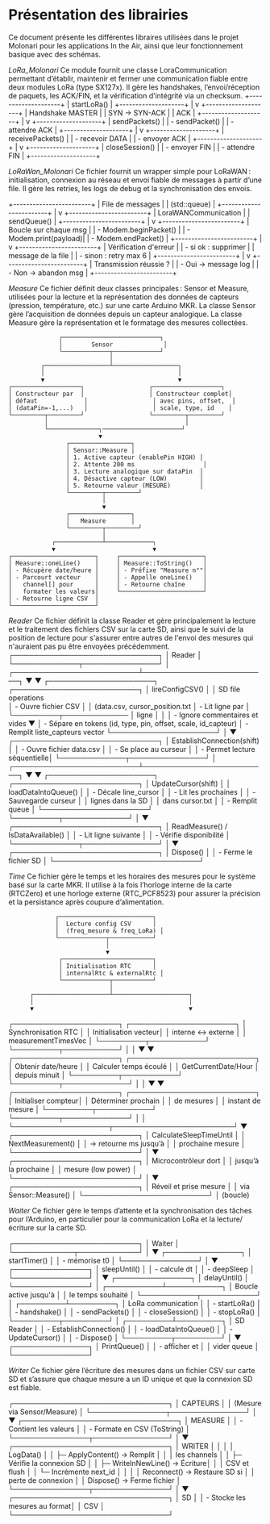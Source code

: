 # **Présentation des librairies**

Ce document présente les différentes libraires utilisées dans le projet Molonari pour les applications In the Air, ainsi que leur fonctionnement basique avec des schémas. 

*LoRa_Molonari*
Ce module fournit une classe LoraCommunication permettant d’établir, maintenir et fermer une communication fiable entre deux modules LoRa (type SX127x).
Il gère les handshakes, l’envoi/réception de paquets, les ACK/FIN, et la vérification d’intégrité via un checksum.
+--------------------+
| startLoRa()        |
+--------------------+
          |
          v
+--------------------+
| Handshake MASTER   |
|  SYN -> SYN-ACK    |
|  ACK               |
+--------------------+
          |
          v
+--------------------+
| sendPackets()      |
|  - sendPacket()    |
|  - attendre ACK    |
+--------------------+
          |
          v
+--------------------+
| receivePackets()   |
|  - recevoir DATA   |
|  - envoyer ACK     |
+--------------------+
          |
          v
+--------------------+
| closeSession()     |
|  - envoyer FIN     |
|  - attendre FIN    |
+--------------------+


*LoRaWan_Molonari*
Ce fichier fournit un wrapper simple pour LoRaWAN : initialisation, connexion au réseau et envoi fiable de messages à partir d’une file. Il gère les retries, les logs de debug et la synchronisation des envois.

+------------------------+
|  File de messages      |
|   (std::queue<String>) |
+------------------------+
            |
            v
+------------------------+
| LoraWANCommunication   |
| sendQueue()            |
+------------------------+
            |
            v
+------------------------+
| Boucle sur chaque msg  |
|  - Modem.beginPacket() |
|  - Modem.print(payload)|
|  - Modem.endPacket()   |
+------------------------+
            |
            v
+------------------------+
| Vérification d'erreur  |
|  - si ok : supprimer  |
|    message de la file  |
|  - sinon : retry max 6 |
+------------------------+
            |
            v
+------------------------+
| Transmission réussie ? |
|  - Oui -> message log  |
|  - Non -> abandon msg  |
+------------------------+


*Measure*
Ce fichier définit deux classes principales : Sensor et Measure, utilisées pour la lecture et la représentation des données de capteurs (pression, température, etc.) sur une carte Arduino MKR. La classe Sensor gère l’acquisition de données depuis un capteur analogique. La classe Measure gère la représentation et le formatage des mesures collectées.

                  ┌───────────────────────────┐
                  │        Sensor              │
                  └─────────────┬─────────────┘
                                │
             ┌──────────────────┴──────────────────┐
             │                                     │
             ▼                                     ▼
    ┌───────────────────┐                  ┌───────────────────┐
    │ Constructeur par  │                  │ Constructeur complet│
    │ défaut             │                  │ avec pins, offset,  │
    │ (dataPin=-1,...)   │                  │ scale, type, id    │
    └─────────┬─────────┘                  └─────────┬─────────┘
              │                                      │
              └──────────────┐──────────────────────┘
                             ▼
                    ┌─────────────────┐
                    │ Sensor::Measure │
                    │ 1. Active capteur (enablePin HIGH) │
                    │ 2. Attente 200 ms                   │
                    │ 3. Lecture analogique sur dataPin  │
                    │ 4. Désactive capteur (LOW)         │
                    │ 5. Retourne valeur (MESURE)        │
                    └─────────┬─────────┘
                              │
                              ▼
                    ┌─────────────────┐
                    │   Measure       │
                    └─────────┬─────────┘
                              │
                ┌─────────────┴─────────────┐
                ▼                           ▼
    ┌───────────────────────┐     ┌───────────────────────┐
    │ Measure::oneLine()    │     │ Measure::ToString()   │
    │ - Récupère date/heure │     │ - Préfixe "Measure n°"│
    │ - Parcourt vecteur    │     │ - Appelle oneLine()   │
    │   channel[] pour      │     │ - Retourne chaîne     │
    │   formater les valeurs│     └───────────────────────┘
    │ - Retourne ligne CSV  │
    └───────────────────────┘


*Reader*
Ce fichier définit la classe Reader et gère principalement la lecture et le traitement des fichiers CSV sur la carte SD, ainsi que le suivi de la position de lecture pour s'assurer entre autres de l'envoi des mesures qui n'auraient pas pu être envoyées précédemment. 
                       ┌─────────────────────────────┐
                       │        Reader               │
                       └─────────────┬───────────────┘
                                     │
           ┌─────────────────────────┴─────────────────────────┐
           ▼                                                   ▼
 ┌─────────────────────┐                           ┌─────────────────────────┐
 │ lireConfigCSV()     │                           │ SD file operations      
 │ - Ouvre fichier CSV │                           │ (data.csv, cursor_position.txt
 │ - Lit ligne par     │                           └─────────┬─────────────
 │   ligne             │                                     │
 │ - Ignore commentaires et vides                          ▼
 │ - Sépare en tokens (id, type, pin, offset, scale, id_capteur) 
 │ - Remplit liste_capteurs vector<SensorConfig> 
 └─────────────────────┘
                                     │
                                     ▼
                       ┌─────────────────────────────┐
                       │ EstablishConnection(shift)  │
                       │ - Ouvre fichier data.csv    │
                       │ - Se place au curseur       │
                       │ - Permet lecture séquentielle│
                       └─────────────┬───────────────┘
                                     │
           ┌─────────────────────────┴─────────────────────────┐
           ▼                                                   ▼
 ┌─────────────────────┐                           ┌─────────────────────────┐
 │ UpdateCursor(shift) │                           │ loadDataIntoQueue()     │
 │ - Décale line_cursor │                           │ - Lit les prochaines    │
 │ - Sauvegarde curseur │                           │   lignes dans la SD     │
 │   dans cursor.txt    │                           │ - Remplit queue<String> │
 └─────────────────────┘                           └─────────┬─────────────┘
                                     │
                                     ▼
                       ┌─────────────────────────────┐
                       │ ReadMeasure() / IsDataAvailable() │
                       │ - Lit ligne suivante          │
                       │ - Vérifie disponibilité       │
                       └─────────────┬───────────────┘
                                     │
                                     ▼
                       ┌─────────────────────────────┐
                       │ Dispose()                   │
                       │ - Ferme le fichier SD        │
                       └─────────────────────────────┘

*Time*
Ce fichier gère le temps et les horaires des mesures pour le système basé sur la carte MKR. Il utilise à la fois l’horloge interne de la carte (RTCZero) et une horloge externe (RTC_PCF8523) pour assurer la précision et la persistance après coupure d’alimentation.

                 ┌──────────────────────────┐
                 │  Lecture config CSV      │
                 │  (freq_mesure & freq_LoRa) │
                 └─────────────┬────────────┘
                               │
                               ▼
                  ┌─────────────────────────┐
                  │ Initialisation RTC      │
                  │ internalRtc & externalRtc │
                  └─────────────┬───────────┘
                                │
          ┌─────────────────────┴─────────────────────┐
          │                                           │
          ▼                                           ▼
 ┌─────────────────────┐                     ┌─────────────────────┐
 │ Synchronisation RTC  │                     │ Initialisation vecteur│
 │ interne ↔ externe    │                     │ measurementTimesVec │
 └─────────┬───────────┘                     └─────────┬───────────┘
           │                                           │
           ▼                                           ▼
  ┌─────────────────────┐                   ┌─────────────────────────┐
  │ Obtenir date/heure  │                   │ Calculer temps écoulé   │
  │ GetCurrentDate/Hour │                   │ depuis minuit           │
  └─────────┬───────────┘                   └─────────┬─────────────┘
            │                                            │
            ▼                                            ▼
   ┌─────────────────────┐                     ┌─────────────────────────┐
   │ Initialiser compteur│                     │ Déterminer prochain     │
   │ de mesures           │                     │ instant de mesure       │
   └─────────┬───────────┘                     └─────────┬─────────────┘
             │                                            │
             └───────────────────┬────────────────────────┘
                                 ▼
                      ┌─────────────────────────┐
                      │ CalculateSleepTimeUntil │
                      │ NextMeasurement()       │
                      │  → retourne ms jusqu’à  │
                      │    prochaine mesure     │
                      └─────────────────────────┘
                                 │
                                 ▼
                      ┌─────────────────────────┐
                      │ Microcontrôleur dort    │
                      │ jusqu’à la prochaine    │
                      │ mesure (low power)      │
                      └─────────────────────────┘
                                 │
                                 ▼
                      ┌─────────────────────────┐
                      │ Réveil et prise mesure  │
                      │ via Sensor::Measure()   │
                      └─────────────────────────┘
                                 │
                                (boucle)

*Waiter*
Ce fichier gère le temps d’attente et la synchronisation des tâches pour l’Arduino, en particulier pour la communication LoRa et la lecture/écriture sur la carte SD.

┌─────────────────────────┐
│       Waiter            │
└────────────┬────────────┘
             │
             ▼
      ┌───────────────┐
      │ startTimer()  │
      │ - mémorise t0 │
      └───────────────┘
             │
             ▼
      ┌───────────────┐
      │ sleepUntil()  │
      │ - calcule dt  │
      │ - deepSleep   │
      └───────────────┘
             │
             ▼
      ┌───────────────┐
      │ delayUntil()  │
      └───────────────┘
             │
 ┌───────────┴───────────┐
 │ Boucle active jusqu'à  │
 │ le temps souhaité      │
 └───────────┬───────────┘
             │
   ┌─────────┴─────────┐
   │ LoRa communication │
   │ - startLoRa()      │
   │ - handshake()      │
   │ - sendPackets()    │
   │ - closeSession()   │
   │ - stopLoRa()       │
   └─────────┬─────────┘
             │
   ┌─────────┴─────────┐
   │ SD Reader          │
   │ - EstablishConnection() │
   │ - loadDataIntoQueue()  │
   │ - UpdateCursor()       │
   │ - Dispose()            │
   └─────────┬─────────┘
             │
             ▼
      ┌───────────────┐
      │ PrintQueue()  │
      │ - afficher et │
      │   vider queue │
      └───────────────┘

*Writer*
Ce fichier gère l’écriture des mesures dans un fichier CSV sur carte SD et s’assure que chaque mesure a un ID unique et que la connexion SD est fiable.

┌───────────────────────────────┐
│          CAPTEURS             │
│ (Mesure via Sensor/Measure)   │
└───────────────┬───────────────┘
                │
                ▼
┌───────────────────────────────┐
│          MEASURE              │
│ - Contient les valeurs        │
│ - Formate en CSV (ToString)  │
└───────────────┬───────────────┘
                │
                ▼
┌───────────────────────────────┐
│           WRITER              │
│                               │
│ LogData()                     │
│ ├─ ApplyContent() → Remplit    │
│ │   les channels               │
│ ├─ Vérifie la connexion SD     │
│ ├─ WriteInNewLine() → Écriture│
│ │   CSV et flush               │
│ └─ Incrémente next_id          │
│                               │
│ Reconnect() → Restaure SD si  │
│ perte de connexion             │
│ Dispose() → Ferme fichier      │
└───────────────┬───────────────┘
                │
                ▼
┌───────────────────────────────┐
│             SD                │
│ - Stocke les mesures au format│
│   CSV                         │
└───────────────────────────────┘
